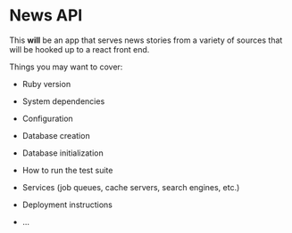 # News API
This **will** be an app that serves news stories from a variety of sources that will be hooked up to a react front end.

Things you may want to cover:

* Ruby version

* System dependencies

* Configuration

* Database creation

* Database initialization

* How to run the test suite

* Services (job queues, cache servers, search engines, etc.)

* Deployment instructions

* ...
